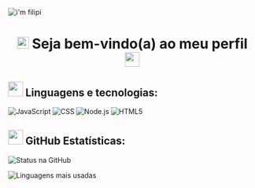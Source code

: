 
![i'm filipi](https://github.com/imfilipi/imfilipi/blob/main/i'mfilipi-banner.png?raw=true)
<h1 align="center"> <img src ="https://cdn.discordapp.com/emojis/832373526844407869.gif?v=1" width="24" height="24">
Seja bem-vindo(a) ao meu perfil
<img src ="https://cdn.discordapp.com/emojis/832373526844407869.gif?v=1" width="30" height="30"> </h1>

<h2><img src= "https://cdn.discordapp.com/emojis/833140181795995650.gif?v=1" width="30" height="30"> Linguagens e tecnologias:</h2>

![JavaScript](https://img.shields.io/badge/-JavaScript-fff?style=for-the-badge&logo=javascript&logoColor=9800ff)
![CSS](https://img.shields.io/badge/-CSS3-fff?style=for-the-badge&logo=css3&logoColor=9800ff)
![Node.js](https://img.shields.io/badge/-Node.js-fff?style=for-the-badge&logo=node.js&logoColor=9800ff)
![HTML5](https://img.shields.io/badge/-HTML5-fff?style=for-the-badge&logo=HTML5&logoColor=9800ff)

<h2> <img src="https://cdn.discordapp.com/emojis/832371660782829580.png?v=1" width="30" heigth="30"> GitHub Estatísticas: </h2>

![Status na GitHub](https://github-readme-stats.vercel.app/api?username=imfilipi&show_icons=true&icon_color=9800ff&theme=light&title_color=9800ff&hide_title=true)

![Linguagens mais usadas](https://github-readme-stats.vercel.app/api/top-langs/?username=imfilipi&show_icons=true&icon_color=9800ff&theme=light&title_color=9800ff&hide_title=true)
